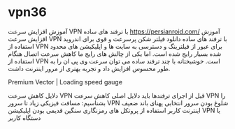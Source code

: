 # vpn36
آموزش افزایش سرعت VPN با ترفند های ساده
https://persianroid.com/
آموزش افزایش سرعت VPN با ترفند های ساده
دانلود فیلتر شکن پرسرعت و قوی برای اندروید
استفاده از VPN برای عبور از فیلترینگ و دسترسی به سایت‌ ها و اپلیکیشن‌ های محدود شده بسیار رایج شده است. اما یکی از چالش‌ های رایج ما کاهش سرعت اتصال هنگام استفاده از VPN است. خوشبختانه با چند ترفند ساده می‌ توان سرعت وی پی ان را به‌ طور محسوس افزایش داد و تجربه بهتری از مرور اینترنت داشت.

Premium Vector | Loading speed gauge

دلایل کاهش سرعت VPN
قبل از اجرای ترفندها باید دلایل اصلی کاهش سرعت VPN را بشناسیم:
مسافت فیزیکی زیاد تا سرور VPN
شلوغ بودن سرور انتخابی
پهنای باند ضعیف اینترنت کاربر
استفاده از پروتکل‌ های رمزنگاری سنگین
قدیمی بودن اپلیکیشن VPN یا دستگاه کاربر
